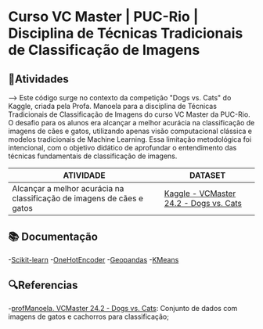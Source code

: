 #  Curso VC Master | PUC-Rio | Disciplina de Técnicas Tradicionais de Classificação de Imagens


## 📒Atividades

--> Este código surge no contexto da competição "Dogs vs. Cats" do Kaggle, criada pela Profa. Manoela para a disciplina de Técnicas Tradicionais de Classificação de Imagens do curso VC Master da PUC-Rio. 
O desafio para os alunos era alcançar a melhor acurácia na classificação de imagens de cães e gatos, utilizando apenas visão computacional clássica e modelos tradicionais de Machine Learning. Essa limitação 
metodológica foi intencional, com o objetivo didático de aprofundar o entendimento das técnicas fundamentais de classificação de imagens.



| ATIVIDADE  | DATASET |
| ------------- | ------------- |
| Alcançar a melhor acurácia na classificação de imagens de cães e gatos  | [Kaggle - VCMaster 24.2 - Dogs vs. Cats](https://www.kaggle.com/competitions/vc-master-24-2-dogs-vs-cats)  |



## 📚 Documentação

-[Scikit-learn](https://scikit-learn.org/stable/) 
-[OneHotEncoder](https://www.alura.com.br/artigos/get-dummies-vs-onehotencoder-qual-metodo-escolher?utm_term=&utm_campaign=%5BSearch%5D+%5BPerformance%5D+-+Dynamic+Search+Ads+-+Artigos+e+Conte%C3%BAdos&utm_source=adwords&utm_medium=ppc&hsa_acc=7964138385&hsa_cam=11384329873&hsa_grp=164212380672&hsa_ad=703829166693&hsa_src=g&hsa_tgt=dsa-425656816943&hsa_kw=&hsa_mt=&hsa_net=adwords&hsa_ver=3&gad_source=1&gclid=CjwKCAjwpbi4BhByEiwAMC8JnRbq6MH3yMQO__2mlzTJKGOsEqXMsj0Fyj9xsV7pTnYX_lQMQ4x2mhoCSPQQAvD_BwE)
-[Geopandas](https://geopandas.org/en/stable/)
-[KMeans](https://scikit-learn.org/1.5/modules/generated/sklearn.cluster.KMeans.html) 




## 🔍Referencias

-[profManoela. VCMaster 24.2 - Dogs vs. Cats](https://www.kaggle.com/competitions/vc-master-24-2-dogs-vs-cats): Conjunto de dados com imagens de gatos e cachorros para classificação;


